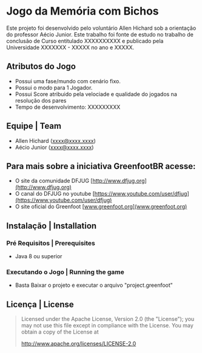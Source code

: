 # Jogo da Memória com Bichos
Este projeto foi desenvolvido pelo voluntário Allen Hichard sob a orientação do professor Aécio Junior. Este trabalho foi fonte de estudo no trabalho de conclusão de Curso  entitulado XXXXXXXXXX e publicado pela Universidade XXXXXXX - XXXXX no ano e XXXXX. 

## Atributos do Jogo
* Possui uma fase/mundo com cenário fixo.
* Possui o modo para 1 Jogador.
* Possui Score atribuido pela velociade e qualidade do jogados na resolução dos pares
* Tempo de desenvolvimento: XXXXXXXXX

## Equipe | Team

* Allen Hichard (xxxx@xxxx.xxxx)
* Aécio Junior (xxxx@xxxx.xxxx)

## Para mais sobre a iniciativa GreenfootBR acesse:
* O site da comunidade DFJUG [http://www.dfjug.org](http://www.dfjug.org)
* O canal do DFJUG no youtube [https://www.youtube.com/user/dfjug](https://www.youtube.com/user/dfjug)
* O site oficial do Greenfoot [www.greenfoot.org](www.greenfoot.org)

## Instalação | Installation

### Pré Requisitos | Prerequisites

* Java 8 ou superior

### Executando o Jogo | Running the game

* Basta Baixar o projeto e executar o arquivo "project.greenfoot"

## Licença | License

> Licensed under the Apache License, Version 2.0 (the "License"); you may not use this file except in compliance with the License.
> You may obtain a copy of the License at
>
>    http://www.apache.org/licenses/LICENSE-2.0
>

